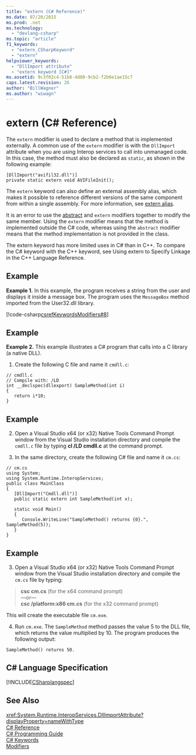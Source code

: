 ```yaml
---
title: "extern (C# Reference)"
ms.date: 07/20/2015
ms.prod: .net
ms.technology: 
  - "devlang-csharp"
ms.topic: "article"
f1_keywords: 
  - "extern_CSharpKeyword"
  - "extern"
helpviewer_keywords: 
  - "DllImport attribute"
  - "extern keyword [C#]"
ms.assetid: 9c3f02c4-51b8-4d80-9cb2-f2b6e1ae15c7
caps.latest.revision: 26
author: "BillWagner"
ms.author: "wiwagn"
---
```

# extern (C# Reference)
The `extern` modifier is used to declare a method that is implemented externally. A common use of the `extern` modifier is with the `DllImport` attribute when you are using Interop services to call into unmanaged code. In this case, the method must also be declared as `static`, as shown in the following example:  
  
```  
[DllImport("avifil32.dll")]  
private static extern void AVIFileInit();  
```  
  
 The `extern` keyword can also define an external assembly alias, which makes it possible to reference different versions of the same component from within a single assembly. For more information, see [extern alias](../../../csharp/language-reference/keywords/extern-alias.md).  
  
 It is an error to use the [abstract](../../../csharp/language-reference/keywords/abstract.md) and `extern` modifiers together to modify the same member. Using the `extern` modifier means that the method is implemented outside the C# code, whereas using the `abstract` modifier means that the method implementation is not provided in the class.  
  
 The extern keyword has more limited uses in C# than in C++. To compare the C# keyword with the C++ keyword, see Using extern to Specify Linkage in the C++ Language Reference.  
  
## Example  
 **Example 1.** In this example, the program receives a string from the user and displays it inside a message box. The program uses the `MessageBox` method imported from the User32.dll library.  
  
 [!code-csharp[csrefKeywordsModifiers#8](../../../csharp/language-reference/keywords/codesnippet/CSharp/extern_1.cs)]  
  
## Example  
 **Example 2.** This example illustrates a C# program that calls into a C library (a native DLL).  
  
 1. Create the following C file and name it `cmdll.c`:  
  
```  
// cmdll.c  
// Compile with: /LD  
int __declspec(dllexport) SampleMethod(int i)  
{  
   return i*10;  
}  
```  
  
## Example  
 2. Open a Visual Studio x64 (or x32) Native Tools Command Prompt window from the Visual Studio installation directory and compile the `cmdll.c` file by typing **cl /LD cmdll.c** at the command prompt.  
  
 3. In the same directory, create the following C# file and name it `cm.cs`:  
  
```  
// cm.cs  
using System;  
using System.Runtime.InteropServices;  
public class MainClass   
{  
   [DllImport("Cmdll.dll")]  
   public static extern int SampleMethod(int x);  
  
   static void Main()   
   {  
      Console.WriteLine("SampleMethod() returns {0}.", SampleMethod(5));  
   }  
}  
```  
  
## Example  
 3. Open a Visual Studio x64 (or x32) Native Tools Command Prompt window from the Visual Studio installation directory and compile the `cm.cs` file by typing:  
  
> **csc cm.cs** (for the x64 command prompt)   
>  —or—  
> **csc /platform:x86 cm.cs** (for the x32 command prompt)  
  
 This will create the executable file `cm.exe`.  
  
 4. Run `cm.exe`. The `SampleMethod` method passes the value 5 to the DLL file, which returns the value multiplied by 10.  The program produces the following output:  
  
```  
SampleMethod() returns 50.  
```  
  
## C# Language Specification  
 [!INCLUDE[CSharplangspec](~/includes/csharplangspec-md.md)]  
  
## See Also  
 <xref:System.Runtime.InteropServices.DllImportAttribute?displayProperty=nameWithType>  
 [C# Reference](../../../csharp/language-reference/index.md)  
 [C# Programming Guide](../../../csharp/programming-guide/index.md)  
 [C# Keywords](../../../csharp/language-reference/keywords/index.md)  
 [Modifiers](../../../csharp/language-reference/keywords/modifiers.md)
